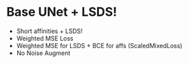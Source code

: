 # Base UNet + LSDS!

* Short affinities + LSDS!
* Weighted MSE Loss 
* Weighted MSE for LSDS + BCE for affs (ScaledMixedLoss)
* No Noise Augment